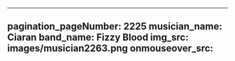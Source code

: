 ------
pagination_pageNumber: 2225
musician_name: Ciaran
band_name: Fizzy Blood
img_src: images/musician2263.png
onmouseover_src: 
------